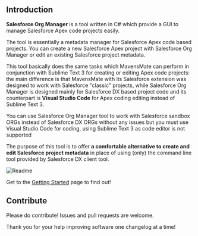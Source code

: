 ## Introduction
**Salesforce Org Manager** is a tool written in C# which provide a GUI to manage Salesforce Apex code projects easily.

The tool is essentially a metadata manager for Salesforce Apex code based projects. 
You can create a new Salesforce Apex project with Salesforce Org Manager or edit an existing Salesforce project metadata.

This tool basically does the same tasks which MavensMate can perform in conjunction with Sublime Text 3 for creating or editing Apex code projects: the main difference is that MavensMate with its Salesforce extension was designed to work with Salesforce "classic" projects, while Salesforce Org Manager is designed mainly for Salesforce DX based project code and its counterpart is **Visual Studio Code** for Apex coding editing instead of Sublime Text 3.

You can use Salesforce Org Manager tool to work with Salesforce sandbox ORGs instead of Salesforce DX ORGs without any issues but you must use Visual Studio Code for coding, using Sublime Text 3 as code editor is not supported

The purpose of this tool is to offer **a comfortable alternative to create and edit Salesforce project metadata** in place of using (only) the command line tool provided by Salesforce DX client tool.

![Readme](https://user-images.githubusercontent.com/49475604/56508198-e57dd300-6523-11e9-96f8-6c9f91578f34.png)

Get to the [Getting Started](https://github.com/mzisa/salesforce-org-manager/wiki/01-Getting-started) page to find out!

## Contribute
Please do contribute! Issues and pull requests are welcome.

Thank you for your help improving software one changelog at a time!